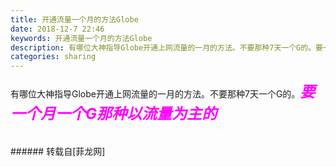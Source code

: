 ```yaml
---
title: 开通流量一个月的方法Globe
date: 2018-12-7 22:46
keywords: 开通流量一个月的方法Globe
description: 有哪位大神指导Globe开通上网流量的一月的方法。不要那种7天一个G的。要一个月一个G那种以流量为主的
categories: sharing
---
```

<td class="t_f" id="postmessage_2427783">有哪位大神指导Globe开通上网流量的一月的方法。不要那种7天一个G的。<strong><i><font size="5"><font color="#ff00ff">要一个月一个G那种以流量为主的</font></font></i></strong><br/>
<br/>
<br/>
</td>
###### 转载自[菲龙网]